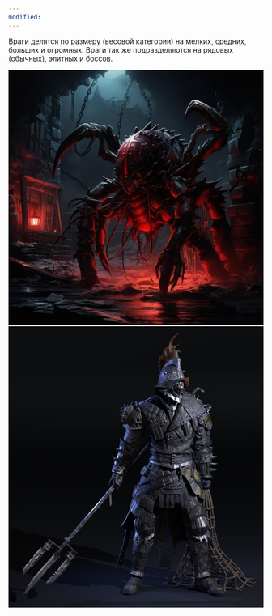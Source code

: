 ```yaml
---
modified:
---
```

Враги делятся по размеру (весовой категории) на мелких, средних, больших и огромных.
Враги так же подразделяются на рядовых (обычных), элитных и боссов.

![|300](../Cache/boss_1.jpg)		![|250](../Cache/gladiator.jpg)